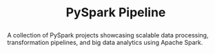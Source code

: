 # <p align="center"> PySpark Pipeline </p>
A collection of PySpark projects showcasing scalable data processing, transformation pipelines, and big data analytics 
using Apache Spark.
